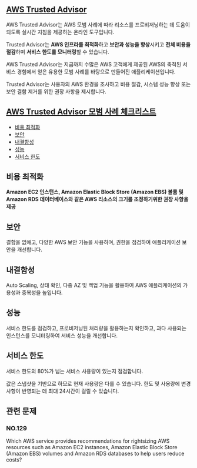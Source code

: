 ## [AWS Trusted Advisor](https://aws.amazon.com/ko/premiumsupport/technology/trusted-advisor/)

AWS Trusted Advisor는 AWS 모범 사례에 따라 리소스를 프로비저닝하는 데 도움이 되도록 실시간 지침을 제공하는 온라인 도구입니다.

Trusted Advisor는 **AWS 인프라를 최적화**하고 **보안과 성능을 향상**시키고 **전체 비용을 절감**하며 **서비스 한도를 모니터링**할 수 있습니다.

AWS Trusted Advisor는 지금까지 수많은 AWS 고객에게 제공된 AWS의 축적된 서비스 경험에서 얻은 유용한 모범 사례를 바탕으로 만들어진 애플리케이션입니다. 

Trusted Advisor는 사용자의 AWS 환경을 조사하고 비용 절감, 시스템 성능 향상 또는 보안 결함 제거를 위한 권장 사항을 제시합니다.

## [AWS Trusted Advisor 모범 사례 체크리스트](https://aws.amazon.com/ko/premiumsupport/technology/trusted-advisor/best-practice-checklist/)

   * [비용 최적화](#비용-최적화)
   * [보안](#보안)
   * [내결함성](#내결함성) 
   * [성능](#성능)
   * [서비스 한도](#서비스-한도)


## 비용 최적화

**Amazon EC2 인스턴스, Amazon Elastic Block Store (Amazon EBS) 볼륨 및 Amazon RDS 데이터베이스와 같은 AWS 리소스의 크기를 조정하기위한 권장 사항을 제공**

## 보안

결함을 없애고, 다양한 AWS 보안 기능을 사용하며, 권한을 점검하여 애플리케이션 보안을 개선합니다.

## 내결함성

Auto Scaling, 상태 확인, 다중 AZ 및 백업 기능을 활용하여 AWS 애플리케이션의 가용성과 중복성을 높입니다.

## 성능

서비스 한도를 점검하고, 프로비저닝된 처리량을 활용하는지 확인하고, 과다 사용되는 인스턴스를 모니터링하여 서비스 성능을 개선합니다.

## 서비스 한도

서비스 한도의 80%가 넘는 서비스 사용량이 있는지 점검합니다. 

값은 스냅샷을 기반으로 하므로 현재 사용량은 다를 수 있습니다. 한도 및 사용량에 변경 사항이 반영되는 데 최대 24시간이 걸릴 수 있습니다.

## 관련 문제

### NO.129

Which AWS service provides recommendations for rightsizing AWS resources such as Amazon EC2 instances, Amazon Elastic Block Store (Amazon EBS) volumes and Amazon RDS databases to help users reduce costs?



